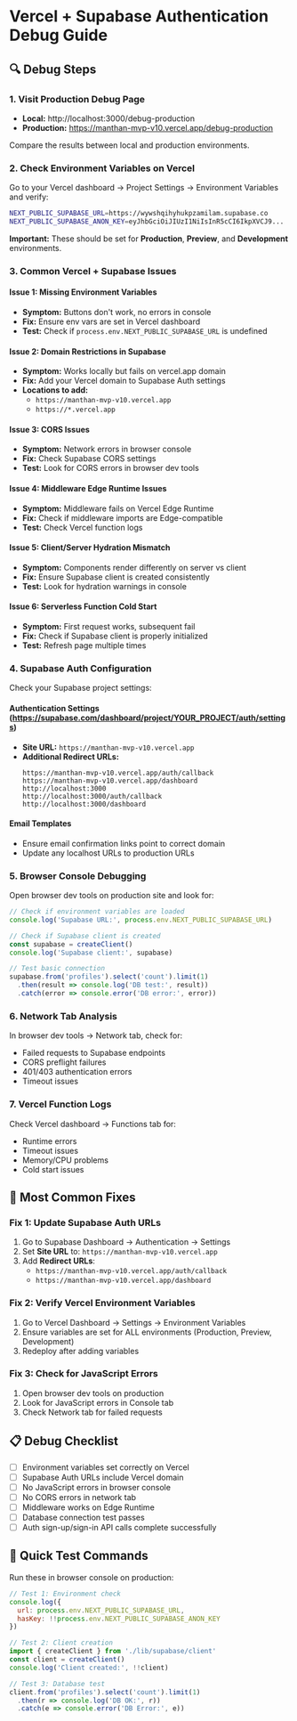# Vercel + Supabase Authentication Debug Guide

## 🔍 Debug Steps

### 1. Visit Production Debug Page
- **Local:** http://localhost:3000/debug-production
- **Production:** https://manthan-mvp-v10.vercel.app/debug-production

Compare the results between local and production environments.

### 2. Check Environment Variables on Vercel

Go to your Vercel dashboard → Project Settings → Environment Variables and verify:

```bash
NEXT_PUBLIC_SUPABASE_URL=https://wywshqihyhukpzamilam.supabase.co
NEXT_PUBLIC_SUPABASE_ANON_KEY=eyJhbGciOiJIUzI1NiIsInR5cCI6IkpXVCJ9...
```

**Important:** These should be set for **Production**, **Preview**, and **Development** environments.

### 3. Common Vercel + Supabase Issues

#### Issue 1: Missing Environment Variables
- **Symptom:** Buttons don't work, no errors in console
- **Fix:** Ensure env vars are set in Vercel dashboard
- **Test:** Check if `process.env.NEXT_PUBLIC_SUPABASE_URL` is undefined

#### Issue 2: Domain Restrictions in Supabase
- **Symptom:** Works locally but fails on vercel.app domain
- **Fix:** Add your Vercel domain to Supabase Auth settings
- **Locations to add:**
  - `https://manthan-mvp-v10.vercel.app`
  - `https://*.vercel.app`

#### Issue 3: CORS Issues
- **Symptom:** Network errors in browser console
- **Fix:** Check Supabase CORS settings
- **Test:** Look for CORS errors in browser dev tools

#### Issue 4: Middleware Edge Runtime Issues
- **Symptom:** Middleware fails on Vercel Edge Runtime
- **Fix:** Check if middleware imports are Edge-compatible
- **Test:** Check Vercel function logs

#### Issue 5: Client/Server Hydration Mismatch
- **Symptom:** Components render differently on server vs client
- **Fix:** Ensure Supabase client is created consistently
- **Test:** Look for hydration warnings in console

#### Issue 6: Serverless Function Cold Start
- **Symptom:** First request works, subsequent fail
- **Fix:** Check if Supabase client is properly initialized
- **Test:** Refresh page multiple times

### 4. Supabase Auth Configuration

Check your Supabase project settings:

#### Authentication Settings (https://supabase.com/dashboard/project/YOUR_PROJECT/auth/settings)
- **Site URL:** `https://manthan-mvp-v10.vercel.app`
- **Additional Redirect URLs:**
  ```
  https://manthan-mvp-v10.vercel.app/auth/callback
  https://manthan-mvp-v10.vercel.app/dashboard
  http://localhost:3000
  http://localhost:3000/auth/callback
  http://localhost:3000/dashboard
  ```

#### Email Templates
- Ensure email confirmation links point to correct domain
- Update any localhost URLs to production URLs

### 5. Browser Console Debugging

Open browser dev tools on production site and look for:

```javascript
// Check if environment variables are loaded
console.log('Supabase URL:', process.env.NEXT_PUBLIC_SUPABASE_URL)

// Check if Supabase client is created
const supabase = createClient()
console.log('Supabase client:', supabase)

// Test basic connection
supabase.from('profiles').select('count').limit(1)
  .then(result => console.log('DB test:', result))
  .catch(error => console.error('DB error:', error))
```

### 6. Network Tab Analysis

In browser dev tools → Network tab, check for:
- Failed requests to Supabase endpoints
- CORS preflight failures
- 401/403 authentication errors
- Timeout issues

### 7. Vercel Function Logs

Check Vercel dashboard → Functions tab for:
- Runtime errors
- Timeout issues
- Memory/CPU problems
- Cold start issues

## 🚨 Most Common Fixes

### Fix 1: Update Supabase Auth URLs
1. Go to Supabase Dashboard → Authentication → Settings
2. Set **Site URL** to: `https://manthan-mvp-v10.vercel.app`
3. Add **Redirect URLs**:
   - `https://manthan-mvp-v10.vercel.app/auth/callback`
   - `https://manthan-mvp-v10.vercel.app/dashboard`

### Fix 2: Verify Vercel Environment Variables
1. Go to Vercel Dashboard → Settings → Environment Variables
2. Ensure variables are set for ALL environments (Production, Preview, Development)
3. Redeploy after adding variables

### Fix 3: Check for JavaScript Errors
1. Open browser dev tools on production
2. Look for JavaScript errors in Console tab
3. Check Network tab for failed requests

## 📋 Debug Checklist

- [ ] Environment variables set correctly on Vercel
- [ ] Supabase Auth URLs include Vercel domain
- [ ] No JavaScript errors in browser console
- [ ] No CORS errors in network tab
- [ ] Middleware works on Edge Runtime
- [ ] Database connection test passes
- [ ] Auth sign-up/sign-in API calls complete successfully

## 🔧 Quick Test Commands

Run these in browser console on production:

```javascript
// Test 1: Environment check
console.log({
  url: process.env.NEXT_PUBLIC_SUPABASE_URL,
  hasKey: !!process.env.NEXT_PUBLIC_SUPABASE_ANON_KEY
})

// Test 2: Client creation
import { createClient } from './lib/supabase/client'
const client = createClient()
console.log('Client created:', !!client)

// Test 3: Database test
client.from('profiles').select('count').limit(1)
  .then(r => console.log('DB OK:', r))
  .catch(e => console.error('DB Error:', e))
```